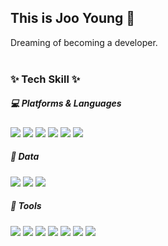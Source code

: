 ## This is Joo Young 🙂
Dreaming of becoming a developer.
<br>
<br>

### ✨ Tech Skill ✨
<div>
  <h5> 💻 Platforms & Languages </h5>
  <img src="https://img.shields.io/badge/Java-007396?style=flat&logo=Java&logoColor=white"/>
  <img src="https://img.shields.io/badge/Spring-6DB33F?style=flat&logo=Spring&logoColor=white"/>
  <img src="https://img.shields.io/badge/html5-E34F26?style=flat&logo=html5&logoColor=white"/>
  <img src="https://img.shields.io/badge/css3-1572B6?style=flat&logo=css3&logoColor=white"/>
  <img src="https://img.shields.io/badge/javascript-F7DF1E?style=flat&logo=javascript&logoColor=white"/>
  <img src="https://img.shields.io/badge/jquery-0769AD?style=flat&logo=jquery&logoColor=white"/>
</div>
<div>
  <h5> 📑 Data </h5>
  <img src="https://img.shields.io/badge/oracle-F80000?style=flat&logo=oracle&logoColor=white"/>
  <img src="https://img.shields.io/badge/mysql-4479A1?style=flat&logo=mysql&logoColor=white"/>
  <img src="https://img.shields.io/badge/postgresql-4169E1?style=flat&logo=postgresql&logoColor=white"/>
</div>
<div>
  <h5> 🧰 Tools </h5>
  <img src="https://img.shields.io/badge/eclipse Ide-525C86?style=flat&logo=eclipseide&logoColor=white"/>
    <img src="https://img.shields.io/badge/apache tomcat-F8DC75?style=flat&logo=apachetomcat&logoColor=black"/>
  <img src="https://img.shields.io/badge/github-181717?style=flat&logo=github&logoColor=white"/>
  <img src="https://img.shields.io/badge/sourcetree-0052CC?style=flat&logo=sourcetree&logoColor=white"/>
  <img src="https://img.shields.io/badge/figma-F24E1E?style=flat&logo=figma&logoColor=white"/>
   <img src="https://img.shields.io/badge/slack-4A154B?style=flat&logo=slack&logoColor=white"/>
   <img src="https://img.shields.io/badge/redash-FF7964?style=flat&logo=redash&logoColor=white"/>
</div>

